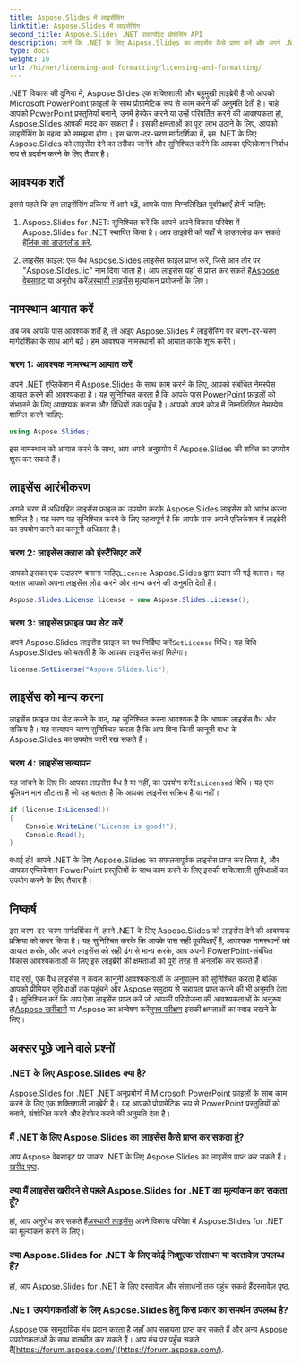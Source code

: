 ```yaml
---
title: Aspose.Slides में लाइसेंसिंग
linktitle: Aspose.Slides में लाइसेंसिंग
second_title: Aspose.Slides .NET पावरपॉइंट प्रोसेसिंग API
description: जानें कि .NET के लिए Aspose.Slides का लाइसेंस कैसे प्राप्त करें और अपने .NET अनुप्रयोगों में PowerPoint हेरफेर की शक्ति को कैसे प्राप्त करें।
type: docs
weight: 10
url: /hi/net/licensing-and-formatting/licensing-and-formatting/
---
```


.NET विकास की दुनिया में, Aspose.Slides एक शक्तिशाली और बहुमुखी लाइब्रेरी है जो आपको Microsoft PowerPoint फ़ाइलों के साथ प्रोग्रामेटिक रूप से काम करने की अनुमति देती है। चाहे आपको PowerPoint प्रस्तुतियाँ बनाने, उनमें हेरफेर करने या उन्हें परिवर्तित करने की आवश्यकता हो, Aspose.Slides आपकी मदद कर सकता है। इसकी क्षमताओं का पूरा लाभ उठाने के लिए, आपको लाइसेंसिंग के महत्व को समझना होगा। इस चरण-दर-चरण मार्गदर्शिका में, हम .NET के लिए Aspose.Slides को लाइसेंस देने का तरीका जानेंगे और सुनिश्चित करेंगे कि आपका एप्लिकेशन निर्बाध रूप से प्रदर्शन करने के लिए तैयार है।

## आवश्यक शर्तें

इससे पहले कि हम लाइसेंसिंग प्रक्रिया में आगे बढ़ें, आपके पास निम्नलिखित पूर्वापेक्षाएँ होनी चाहिए:

1.  Aspose.Slides for .NET: सुनिश्चित करें कि आपने अपने विकास परिवेश में Aspose.Slides for .NET स्थापित किया है। आप लाइब्रेरी को यहाँ से डाउनलोड कर सकते हैं[लिंक को डाउनलोड करें](https://releases.aspose.com/slides/net/).

2.  लाइसेंस फ़ाइल: एक वैध Aspose.Slides लाइसेंस फ़ाइल प्राप्त करें, जिसे आम तौर पर "Aspose.Slides.lic" नाम दिया जाता है। आप लाइसेंस यहाँ से प्राप्त कर सकते हैं[Aspose वेबसाइट](https://purchase.aspose.com/buy) या अनुरोध करें[अस्थायी लाइसेंस](https://purchase.aspose.com/temporary-license/) मूल्यांकन प्रयोजनों के लिए।

## नामस्थान आयात करें

अब जब आपके पास आवश्यक शर्तें हैं, तो आइए Aspose.Slides में लाइसेंसिंग पर चरण-दर-चरण मार्गदर्शिका के साथ आगे बढ़ें। हम आवश्यक नामस्थानों को आयात करके शुरू करेंगे।

### चरण 1: आवश्यक नामस्थान आयात करें

अपने .NET एप्लिकेशन में Aspose.Slides के साथ काम करने के लिए, आपको संबंधित नेमस्पेस आयात करने की आवश्यकता है। यह सुनिश्चित करता है कि आपके पास PowerPoint फ़ाइलों को संभालने के लिए आवश्यक क्लास और विधियों तक पहुँच है। आपको अपने कोड में निम्नलिखित नेमस्पेस शामिल करने चाहिए:

```csharp
using Aspose.Slides;
```

इस नामस्थान को आयात करने के साथ, आप अपने अनुप्रयोग में Aspose.Slides की शक्ति का उपयोग शुरू कर सकते हैं।

## लाइसेंस आरंभीकरण

अगले चरण में अधिग्रहित लाइसेंस फ़ाइल का उपयोग करके Aspose.Slides लाइसेंस को आरंभ करना शामिल है। यह चरण यह सुनिश्चित करने के लिए महत्वपूर्ण है कि आपके पास अपने एप्लिकेशन में लाइब्रेरी का उपयोग करने का कानूनी अधिकार है।

### चरण 2: लाइसेंस क्लास को इंस्टैंसिएट करें

 आपको इसका एक उदाहरण बनाना चाहिए`License` Aspose.Slides द्वारा प्रदान की गई क्लास। यह क्लास आपको अपना लाइसेंस लोड करने और मान्य करने की अनुमति देती है।

```csharp
Aspose.Slides.License license = new Aspose.Slides.License();
```

### चरण 3: लाइसेंस फ़ाइल पथ सेट करें

 अपने Aspose.Slides लाइसेंस फ़ाइल का पथ निर्दिष्ट करें`SetLicense` विधि। यह विधि Aspose.Slides को बताती है कि आपका लाइसेंस कहां मिलेगा।

```csharp
license.SetLicense("Aspose.Slides.lic");
```

## लाइसेंस को मान्य करना

लाइसेंस फ़ाइल पथ सेट करने के बाद, यह सुनिश्चित करना आवश्यक है कि आपका लाइसेंस वैध और सक्रिय है। यह सत्यापन चरण सुनिश्चित करता है कि आप बिना किसी कानूनी बाधा के Aspose.Slides का उपयोग जारी रख सकते हैं।

### चरण 4: लाइसेंस सत्यापन

यह जांचने के लिए कि आपका लाइसेंस वैध है या नहीं, का उपयोग करें`IsLicensed` विधि। यह एक बूलियन मान लौटाता है जो यह बताता है कि आपका लाइसेंस सक्रिय है या नहीं।

```csharp
if (license.IsLicensed())
{
    Console.WriteLine("License is good!");
    Console.Read();
}
```

बधाई हो! आपने .NET के लिए Aspose.Slides का सफलतापूर्वक लाइसेंस प्राप्त कर लिया है, और आपका एप्लिकेशन PowerPoint प्रस्तुतियों के साथ काम करने के लिए इसकी शक्तिशाली सुविधाओं का उपयोग करने के लिए तैयार है।

## निष्कर्ष

इस चरण-दर-चरण मार्गदर्शिका में, हमने .NET के लिए Aspose.Slides को लाइसेंस देने की आवश्यक प्रक्रिया को कवर किया है। यह सुनिश्चित करके कि आपके पास सही पूर्वापेक्षाएँ हैं, आवश्यक नामस्थानों को आयात करके, और अपने लाइसेंस को सही ढंग से मान्य करके, आप अपनी PowerPoint-संबंधित विकास आवश्यकताओं के लिए इस लाइब्रेरी की क्षमताओं को पूरी तरह से अनलॉक कर सकते हैं।

 याद रखें, एक वैध लाइसेंस न केवल कानूनी आवश्यकताओं के अनुपालन को सुनिश्चित करता है बल्कि आपको प्रीमियम सुविधाओं तक पहुंचने और Aspose समुदाय से सहायता प्राप्त करने की भी अनुमति देता है। सुनिश्चित करें कि आप ऐसा लाइसेंस प्राप्त करें जो आपकी परियोजना की आवश्यकताओं के अनुरूप हो[Aspose खरीदारी](https://purchase.aspose.com/buy) या Aspose का अन्वेषण करें[मुफ्त परीक्षण](https://releases.aspose.com/) इसकी क्षमताओं का स्वाद चखने के लिए।

## अक्सर पूछे जाने वाले प्रश्नों

### .NET के लिए Aspose.Slides क्या है?
Aspose.Slides for .NET .NET अनुप्रयोगों में Microsoft PowerPoint फ़ाइलों के साथ काम करने के लिए एक शक्तिशाली लाइब्रेरी है। यह आपको प्रोग्रामेटिक रूप से PowerPoint प्रस्तुतियों को बनाने, संशोधित करने और हेरफेर करने की अनुमति देता है।

### मैं .NET के लिए Aspose.Slides का लाइसेंस कैसे प्राप्त कर सकता हूं?
 आप Aspose वेबसाइट पर जाकर .NET के लिए Aspose.Slides का लाइसेंस प्राप्त कर सकते हैं।[खरीद पृष्ठ](https://purchase.aspose.com/buy).

### क्या मैं लाइसेंस खरीदने से पहले Aspose.Slides for .NET का मूल्यांकन कर सकता हूँ?
 हां, आप अनुरोध कर सकते हैं[अस्थायी लाइसेंस](https://purchase.aspose.com/temporary-license/) अपने विकास परिवेश में Aspose.Slides for .NET का मूल्यांकन करने के लिए।

### क्या Aspose.Slides for .NET के लिए कोई निःशुल्क संसाधन या दस्तावेज़ उपलब्ध हैं?
 हां, आप Aspose.Slides for .NET के लिए दस्तावेज़ और संसाधनों तक पहुंच सकते हैं[दस्तावेज़ पृष्ठ](https://reference.aspose.com/slides/net/).

### .NET उपयोगकर्ताओं के लिए Aspose.Slides हेतु किस प्रकार का समर्थन उपलब्ध है?
 Aspose एक सामुदायिक मंच प्रदान करता है जहाँ आप सहायता प्राप्त कर सकते हैं और अन्य Aspose उपयोगकर्ताओं के साथ बातचीत कर सकते हैं। आप मंच पर पहुँच सकते हैं[https://forum.aspose.com/](https://forum.aspose.com/).